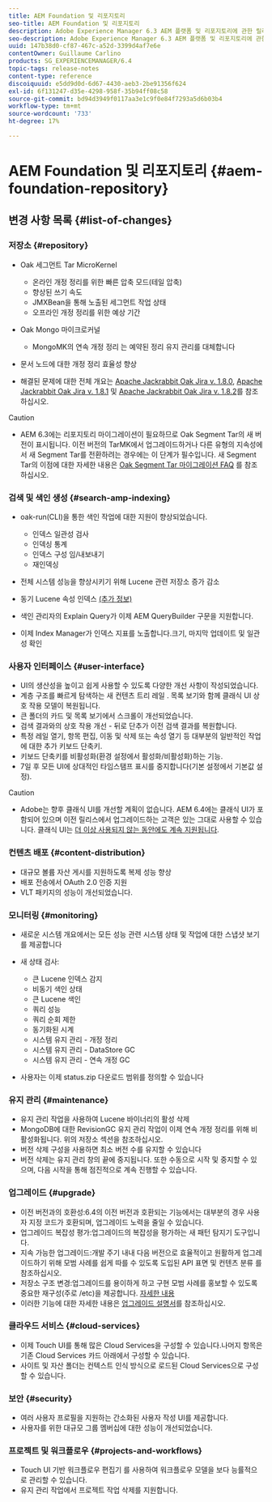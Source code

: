 ```yaml
---
title: AEM Foundation 및 리포지토리
seo-title: AEM Foundation 및 리포지토리
description: Adobe Experience Manager 6.3 AEM 플랫폼 및 리포지토리에 관한 릴리스 노트입니다.
seo-description: Adobe Experience Manager 6.3 AEM 플랫폼 및 리포지토리에 관한 릴리스 노트입니다.
uuid: 147b38d0-cf87-467c-a52d-3399d4af7e6e
contentOwner: Guillaume Carlino
products: SG_EXPERIENCEMANAGER/6.4
topic-tags: release-notes
content-type: reference
discoiquuid: e5dd9d0d-6d67-4430-aeb3-2be91356f624
exl-id: 6f131247-d35e-4298-958f-35b94ff08c58
source-git-commit: bd94d3949f0117aa3e1c9f0e84f7293a5d6b03b4
workflow-type: tm+mt
source-wordcount: '733'
ht-degree: 17%

---
```


# AEM Foundation 및 리포지토리 {#aem-foundation-repository}

## 변경 사항 목록 {#list-of-changes}

### 저장소 {#repository}

* Oak 세그먼트 Tar MicroKernel

   * 온라인 개정 정리를 위한 빠른 압축 모드(테일 압축)
   * 향상된 쓰기 속도
   * JMXBean을 통해 노출된 세그먼트 작업 상태
   * 오프라인 개정 정리를 위한 예상 기간

* Oak Mongo 마이크로커널

   * MongoMK의 연속 개정 정리 는 예약된 정리 유지 관리를 대체합니다

* 문서 노드에 대한 개정 정리 효율성 향상
* 해결된 문제에 대한 전체 개요는 [Apache Jackrabbit Oak Jira v. 1.8.0](https://archive.apache.org/dist/jackrabbit/oak/1.8.0/RELEASE-NOTES.txt), [Apache Jackrabbit Oak Jira v. 1.8.1](https://archive.apache.org/dist/jackrabbit/oak/1.8.1/RELEASE-NOTES.txt) 및 [Apache Jackrabbit Oak Jira v. 1.8.2](https://archive.apache.org/dist/jackrabbit/oak/1.8.2/RELEASE-NOTES.txt)를 참조하십시오.

>[!CAUTION]
>
>* AEM 6.3에는 리포지토리 마이그레이션이 필요하므로 Oak Segment Tar의 새 버전이 표시됩니다. 이전 버전의 TarMK에서 업그레이드하거나 다른 유형의 지속성에서 새 Segment Tar를 전환하려는 경우에는 이 단계가 필수입니다. 새 Segment Tar의 이점에 대한 자세한 내용은 [Oak Segment Tar 마이그레이션 FAQ](/help/sites-deploying/revision-cleanup.md#migrating-to-oak-segment-tar) 를 참조하십시오.

>



### 검색 및 색인 생성 {#search-amp-indexing}

* oak-run(CLI)을 통한 색인 작업에 대한 지원이 향상되었습니다.

   * 인덱스 일관성 검사
   * 인덱싱 통계
   * 인덱스 구성 임/내보내기
   * 재인덱싱

* 전체 시스템 성능을 향상시키기 위해 Lucene 관련 저장소 증가 감소
* 동기 Lucene 속성 인덱스 [(추가 정보)](https://wiki.apache.org/jackrabbit/Synchronous%20Lucene%20Property%20Indexes)
* 색인 관리자의 Explain Query가 이제 AEM QueryBuilder 구문을 지원합니다.
* 이제 Index Manager가 인덱스 지표를 노출합니다.크기, 마지막 업데이트 및 일관성 확인

### 사용자 인터페이스 {#user-interface}

* UI의 생산성을 높이고 쉽게 사용할 수 있도록 다양한 개선 사항이 작성되었습니다.
* 계층 구조를 빠르게 탐색하는 새 컨텐츠 트리 레일 . 목록 보기와 함께 클래식 UI 상호 작용 모델이 복원됩니다.
* 큰 폴더의 카드 및 목록 보기에서 스크롤이 개선되었습니다.
* 검색 결과와의 상호 작용 개선 - 뒤로 단추가 이전 검색 결과를 복원합니다.
* 특정 레일 열기, 항목 편집, 이동 및 삭제 또는 속성 열기 등 대부분의 일반적인 작업에 대한 추가 키보드 단축키.
* 키보드 단축키를 비활성화(환경 설정에서 활성화/비활성화)하는 기능.
* 7일 후 모든 UI에 상대적인 타임스탬프 표시를 중지합니다(기본 설정에서 기본값 설정).

>[!CAUTION]
>
>* Adobe는 향후 클래식 UI를 개선할 계획이 없습니다. AEM 6.4에는 클래식 UI가 포함되어 있으며 이전 릴리스에서 업그레이드하는 고객은 있는 그대로 사용할 수 있습니다. 클래식 UI는 [더 이상 사용되지 않는 동안에도 계속 지원됩니다](/help/sites-deploying/ui-recommendations.md).

>



### 컨텐츠 배포 {#content-distribution}

* 대규모 볼륨 자산 게시를 지원하도록 복제 성능 향상
* 배포 전송에서 OAuth 2.0 인증 지원
* VLT 패키지의 성능이 개선되었습니다.

### 모니터링 {#monitoring}

* 새로운 시스템 개요에서는 모든 성능 관련 시스템 상태 및 작업에 대한 스냅샷 보기를 제공합니다
* 새 상태 검사:

   * 큰 Lucene 인덱스 감지
   * 비동기 색인 상태
   * 큰 Lucene 색인
   * 쿼리 성능
   * 쿼리 순회 제한
   * 동기화된 시계
   * 시스템 유지 관리 - 개정 정리
   * 시스템 유지 관리 - DataStore GC
   * 시스템 유지 관리 - 연속 개정 GC

* 사용자는 이제 status.zip 다운로드 범위를 정의할 수 있습니다

### 유지 관리 {#maintenance}

* 유지 관리 작업을 사용하여 Lucene 바이너리의 활성 삭제
* MongoDB에 대한 RevisionGC 유지 관리 작업이 이제 연속 개정 정리를 위해 비활성화됩니다. 위의 저장소 섹션을 참조하십시오.
* 버전 삭제 구성을 사용하면 최소 버전 수를 유지할 수 있습니다
* 버전 삭제는 유지 관리 창의 끝에 중지됩니다. 또한 수동으로 시작 및 중지할 수 있으며, 다음 시작을 통해 점진적으로 계속 진행할 수 있습니다.

### 업그레이드 {#upgrade}

* 이전 버전과의 호환성:6.4의 이전 버전과 호환되는 기능에서는 대부분의 경우 사용자 지정 코드가 호환되며, 업그레이드 노력을 줄일 수 있습니다.
* 업그레이드 복잡성 평가:업그레이드의 복잡성을 평가하는 새 패턴 탐지기 도구입니다.
* 지속 가능한 업그레이드:개발 주기 내내 다음 버전으로 효율적이고 원활하게 업그레이드하기 위해 모범 사례를 쉽게 따를 수 있도록 도입된 API 표면 및 컨텐츠 분류 를 참조하십시오.
* 저장소 구조 변경:업그레이드를 용이하게 하고 구현 모범 사례를 홍보할 수 있도록 중요한 재구성(주로 /etc)을 제공합니다. [자세한 내용](/help/sites-deploying/repository-restructuring.md)
* 이러한 기능에 대한 자세한 내용은 [업그레이드 설명서](/help/sites-deploying/upgrade.md)를 참조하십시오.

### 클라우드 서비스 {#cloud-services}

* 이제 Touch UI를 통해 많은 Cloud Services을 구성할 수 있습니다.나머지 항목은 기존 Cloud Services 카드 아래에서 구성할 수 있습니다.
* 사이트 및 자산 폴더는 컨텍스트 인식 방식으로 로드된 Cloud Services으로 구성할 수 있습니다.

### 보안 {#security}

* 여러 사용자 프로필을 지원하는 간소화된 사용자 작성 UI를 제공합니다.
* 사용자를 위한 대규모 그룹 멤버십에 대한 성능이 개선되었습니다.

### 프로젝트 및 워크플로우 {#projects-and-workflows}

* Touch UI 기반 워크플로우 편집기 를 사용하여 워크플로우 모델을 보다 능률적으로 관리할 수 있습니다.
* 유지 관리 작업에서 프로젝트 작업 삭제를 지원합니다.
